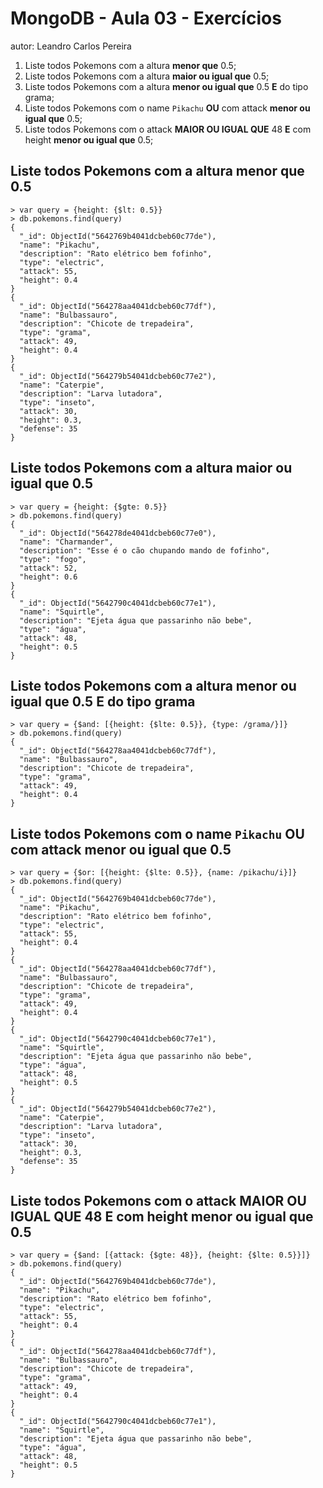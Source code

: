 # MongoDB - Aula 03 - Exercícios
autor: Leandro Carlos Pereira

1. Liste todos Pokemons com a altura **menor que** 0.5;
2. Liste todos Pokemons com a altura **maior ou igual que** 0.5;
3. Liste todos Pokemons com a altura **menor ou igual que** 0.5 **E** do tipo grama;
4. Liste todos Pokemons com o name `Pikachu` **OU** com attack **menor ou igual que** 0.5;
5. Liste todos Pokemons com o attack **MAIOR OU IGUAL QUE** 48 **E** com  height **menor ou igual que** 0.5;


## Liste todos Pokemons com a altura **menor que** 0.5

```
> var query = {height: {$lt: 0.5}}
> db.pokemons.find(query)
{
  "_id": ObjectId("5642769b4041dcbeb60c77de"),
  "name": "Pikachu",
  "description": "Rato elétrico bem fofinho",
  "type": "electric",
  "attack": 55,
  "height": 0.4
}
{
  "_id": ObjectId("564278aa4041dcbeb60c77df"),
  "name": "Bulbassauro",
  "description": "Chicote de trepadeira",
  "type": "grama",
  "attack": 49,
  "height": 0.4
}
{
  "_id": ObjectId("564279b54041dcbeb60c77e2"),
  "name": "Caterpie",
  "description": "Larva lutadora",
  "type": "inseto",
  "attack": 30,
  "height": 0.3,
  "defense": 35
}
```

## Liste todos Pokemons com a altura **maior ou igual que** 0.5

```
> var query = {height: {$gte: 0.5}}
> db.pokemons.find(query)
{
  "_id": ObjectId("564278de4041dcbeb60c77e0"),
  "name": "Charmander",
  "description": "Esse é o cão chupando mando de fofinho",
  "type": "fogo",
  "attack": 52,
  "height": 0.6
}
{
  "_id": ObjectId("5642790c4041dcbeb60c77e1"),
  "name": "Squirtle",
  "description": "Ejeta água que passarinho não bebe",
  "type": "água",
  "attack": 48,
  "height": 0.5
}
```

## Liste todos Pokemons com a altura **menor ou igual que** 0.5 **E** do tipo grama

```
> var query = {$and: [{height: {$lte: 0.5}}, {type: /grama/}]}
> db.pokemons.find(query)
{
  "_id": ObjectId("564278aa4041dcbeb60c77df"),
  "name": "Bulbassauro",
  "description": "Chicote de trepadeira",
  "type": "grama",
  "attack": 49,
  "height": 0.4
}

```

## Liste todos Pokemons com o name `Pikachu` **OU** com attack **menor ou igual que** 0.5

```
> var query = {$or: [{height: {$lte: 0.5}}, {name: /pikachu/i}]}
> db.pokemons.find(query)
{
  "_id": ObjectId("5642769b4041dcbeb60c77de"),
  "name": "Pikachu",
  "description": "Rato elétrico bem fofinho",
  "type": "electric",
  "attack": 55,
  "height": 0.4
}
{
  "_id": ObjectId("564278aa4041dcbeb60c77df"),
  "name": "Bulbassauro",
  "description": "Chicote de trepadeira",
  "type": "grama",
  "attack": 49,
  "height": 0.4
}
{
  "_id": ObjectId("5642790c4041dcbeb60c77e1"),
  "name": "Squirtle",
  "description": "Ejeta água que passarinho não bebe",
  "type": "água",
  "attack": 48,
  "height": 0.5
}
{
  "_id": ObjectId("564279b54041dcbeb60c77e2"),
  "name": "Caterpie",
  "description": "Larva lutadora",
  "type": "inseto",
  "attack": 30,
  "height": 0.3,
  "defense": 35
}
```

## Liste todos Pokemons com o attack **MAIOR OU IGUAL QUE** 48 **E** com  height **menor ou igual que** 0.5

```
> var query = {$and: [{attack: {$gte: 48}}, {height: {$lte: 0.5}}]}
> db.pokemons.find(query)
{
  "_id": ObjectId("5642769b4041dcbeb60c77de"),
  "name": "Pikachu",
  "description": "Rato elétrico bem fofinho",
  "type": "electric",
  "attack": 55,
  "height": 0.4
}
{
  "_id": ObjectId("564278aa4041dcbeb60c77df"),
  "name": "Bulbassauro",
  "description": "Chicote de trepadeira",
  "type": "grama",
  "attack": 49,
  "height": 0.4
}
{
  "_id": ObjectId("5642790c4041dcbeb60c77e1"),
  "name": "Squirtle",
  "description": "Ejeta água que passarinho não bebe",
  "type": "água",
  "attack": 48,
  "height": 0.5
}
```